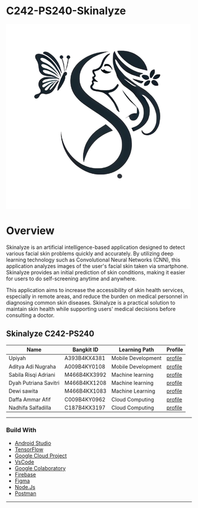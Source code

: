 # C242-PS240-Skinalyze

![Logo](https://github.com/daffafif/C242-PS240-Skinalyze/blob/ea9df891c7a219f696a6a8bcdb4c50e0cb3bf5e6/CC/pict/skinalyze-logo-removebg-preview.png)
# Overview
Skinalyze is an artificial intelligence-based application designed to detect various facial skin problems quickly and accurately. By utilizing deep learning technology such as Convolutional Neural Networks (CNN), this application analyzes images of the user's facial skin taken via smartphone. Skinalyze provides an initial prediction of skin conditions, making it easier for users to do self-screening anytime and anywhere.

This application aims to increase the accessibility of skin health services, especially in remote areas, and reduce the burden on medical personnel in diagnosing common skin diseases. Skinalyze is a practical solution to maintain skin health while supporting users' medical decisions before consulting a doctor.


## Skinalyze C242-PS240

| Name | Bangkit ID   |  Learning Path | Profile   |
| ------------ | ------------ | ------------ | ------------ |
| Upiyah | A393B4KX4381 | Mobile Development | [profile](https://www.linkedin.com/in/upiyah-80337a268/)|
| Aditya Adi Nugraha | A009B4KY0108 | Mobile Development | [profile](https://www.linkedin.com/in/aditya-ardi-nugraha-218967330/)|
| Sabila Risqi Adriani| M466B4KX3992 | Machine learning | [profile](www.linkedin.com/in/sabila-andriani-7596772a3)|
| Dyah Putriana Savitri | M466B4KX1208 | Machine learning | [profile](https://www.linkedin.com/in/dewi-sawita-3384a7283?trk=contact-info)|
| Dewi sawita | M466B4KX1083 | Machine Learning | [profile](https://www.linkedin.com/in/dewi-sawita-3384a7283?trk=contact-info)|
| Daffa Ammar Afif | C009B4KY0962 | Cloud Computing | [profile](http://www.linkedin.com/in/daffa-ammar-afif-4388992b2)|
| Nadhifa Salfadilla | C187B4KX3197 | Cloud Computing | [profile](https://www.linkedin.com/in/nadhifa-salfadilla-736617223/)|

------------

### Build With

- [Android Studio](https://developer.android.com/studio)
- [TensorFlow](https://www.tensorflow.org/)
- [Google Cloud Project](https://cloud.google.com/?hl=en)
- [VsCode](https://code.visualstudio.com/)
- [Google Colaboratory](https://colab.google/)
- [Firebase](https://firebase.google.com/)
- [Figma](https://www.figma.com/)
- [Node.Js](https://nodejs.org/en)
- [Postman](https://www.postman.com/)


------------
